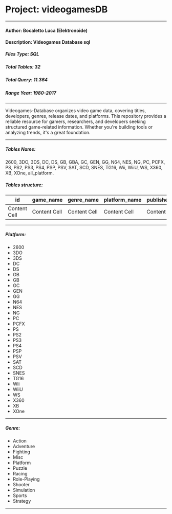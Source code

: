 # Project: videogamesDB
----
#### Author: Bocaletto Luca (Elektronoide)
#### Description: Videogames Database  sql
##### Files Type: SQL
##### Total Tables: 32
##### Total Query: 11.364
##### Range Year: 1980-2017

----
Videogames-Database organizes video game data, covering titles, developers, genres, release dates, and platforms. This repository provides a reliable resource for gamers, researchers, and developers seeking structured game-related information. Whether you're building tools or analyzing trends, it's a great foundation.

----
##### Tables Name: 
2600, 3DO, 3DS, DC, DS, GB, GBA, GC, GEN, GG, N64, NES, NG, PC, PCFX, PS, PS2, PS3, PS4, PSP, PSV, SAT, SCD, SNES, TG16, Wii, WiiU, WS, X360, XB, XOne, all_platform.
##### Tables structure: 
| id  | game_name | genre_name | platform_name | publisher_name | release_year |
| ------------- | ------------- | ------------- | ------------- | ------------- | ------------- |
| Content Cell  | Content Cell  | Content Cell  | Content Cell  | Content Cell  | Content Cell  |

----

##### Platform: 
- 2600
- 3DO
- 3DS
- DC
- DS
- GB
- GB
- GC
- GEN
- GG
- N64
- NES
- NG
- PC
- PCFX
- PS
- PS2
- PS3
- PS4
- PSP
- PSV
- SAT
- SCD
- SNES
- TG16
- Wii
- WiiU
- WS
- X360
- XB
- XOne

----
##### Genre:
- Action
- Adventure
- Fighting
- Misc
- Platform
- Puzzle
- Racing
- Role-Playing
- Shooter
- Simulation
- Sports
- Strategy

----
